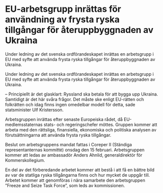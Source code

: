 # EU-arbetsgrupp inrättas för användning av frysta ryska tillgångar för återuppbyggnaden av Ukraina

Under ledning av det svenska ordförandeskapet inrättas en arbetsgrupp i EU med syfte att använda frysta ryska tillgångar för återuppbyggnaden av Ukraina.

Under ledning av det svenska ordförandeskapet inrättas en arbetsgrupp i EU med syfte att använda frysta ryska tillgångar för återuppbyggnaden av Ukraina.

– Principiellt är det glasklart: Ryssland ska betala för att bygga upp Ukraina. Samtidigt är det här svåra frågor. Det måste ske enligt EU-rätten och folkrätten och idag finns ingen omedelbar modell för detta, sade statsminister Ulf Kristersson.

Arbetsgruppen inrättas efter senaste Europeiska rådet, då EU-medlemsstaternas stats- och regeringschefer möttes. Gruppen kommer att arbeta med den rättsliga, finansiella, ekonomiska och politiska analysen av förutsättningarna att använda frysta ryska tillgångar.

Beslut om arbetsgruppens mandat fattas i Coreper II (Ständiga representanternas kommitté) onsdag den 15 februari. Arbetsgruppen kommer att ledas av ambassadör Anders Ahnlid, generaldirektör för Kommerskollegium.

En del av det förberedande arbetet kommer att bestå i att få en bättre bild av var de statliga ryska tillgångarna finns och hur mycket de uppgår till. Arbetet kommer att genomföras i nära samarbete den arbetsgruppen ”Freeze and Seize Task Force”, som leds av kommissionen.
